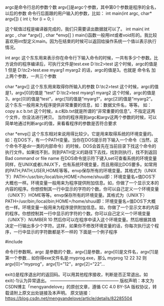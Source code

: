 argc是命令行总的参数个数
argv[]是argc个参数，其中第0个参数是程序的全名，以后的参数
命令行后面跟的用户输入的参数，比如：
int main(int argc, char* argv[])
{
int i;
for (i = 0; i

这个赋值过程是编译器完成的，我们只需要读出数据就可以了。
int main( int argc , char *argv[] , char *envp[] )
main()函数一般用int或者void形的。我比较喜欢用int型定义main。因为在结束的时候可以返回给操作系统一个值以表示执行情况。

int argc
这个东东用来表示你在命令行下输入命令的时候，一共有多少个参数。比方说你的程序编译后，可执行文件是test.exe
D:\tc2>test
这个时候，argc的值是1
但是
D:\tc2>test.exe myarg1 myarg2
的话，argc的值是3。也就是 命令名 加上两个参数，一共三个参数

char *argv[]
这个东东用来取得你所输入的参数
D:\tc2>test
这个时候，argc的值是1，argv[0]的值是 “test”
D:\tc2>test myarg1 myarg2
这个时候，argc的值是3，argc[0]的值是”test”，argc[1]的值是”myarg1”，argc[2]的值是”myarg2”。
这个东东一般用来为程序提供非常重要的信息，如：数据文件名，等等。
如：copy a.c b.txt
这个时候，a.c和b.txt就是所谓的“非常重要的信息”。不指定这两个文件，你没法进行拷贝。
当你的程序用到argc和argv这两个参数的时候，可以简单地通过判断argc的值，来看看程序的参数是否符合要求

char *envp[]
这个东东相对来说用得比较少。它是用来取得系统的环境变量的。
如：在DOS下，有一个PATH变量。当你在DOS提示符下输入一个命令（当然，这个命令不是dir一类的内部命令）的时候，DOS会首先在当前目录下找这个命令的执行文件。如果找不到，则到PATH定义的路径下去找，找到则执行，找不到返回Bad command or file name
在DOS命令提示符下键入set可查看系统的环境变量
同样，在UNIX或者LINUX下，也有系统环境变量，而且用得比DOS要多。如常用的PATH,PATH,USER,HOME等等。envp保存所有的环境变量。其格式为（UNIX下）PATH=/usr/bin;/local/bin;HOME=/home/shuui即：环境变量名=值DOS下大概也一样。环境变量一般用来为程序提供附加信息。如，你做了一个显示文本的内容的程序。你想控制其一行中显示的字符的个数。你可以自己定义一个环境变量（UNIX下）HOME等等。envp保存所有的环境变量。其格式为（UNIX下）PATH=/usr/bin;/local/bin;HOME=/home/shuui即：环境变量名=值DOS下大概也一样。环境变量一般用来为程序提供附加信息。如，你做了一个显示文本的内容的程序。你想控制其一行中显示的字符的个数。你可以自己定义一个环境变量（UNIX下）NUMBER
10
然后你可以在程序中读入这个环境变量。然后根据其值决定一行输出多少个字符。这样，如果你不修改环境变量的话，你每次执行这个程序，一行中显示的字符数都是不一样的
下面是一个例子程序

#include

命令行参数啊。argc 是参数的个数，argv[]是参数，argv[0]是文件名，argv[1]是第一个参数…
如你得exe文件名是:myprog.exe，那么
myprog 12 22 32
则argv[0]=”myprog”，argv[1]=”12”，argv[2]=”22”…

exit()是程序退出时的返回码。可以用其他程序接收，判断是否正常退出。如exit(-1)认为异常退出。
————————————————
版权声明：本文为CSDN博主「mengyandelove」的原创文章，遵循 CC 4.0 BY-SA 版权协议，转载请附上原文出处链接及本声明。
原文链接：https://blog.csdn.net/mengyandelove/article/details/82285504